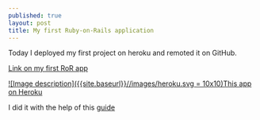 ```yaml
---
published: true
layout: post
title: My first Ruby-on-Rails application
---
```

Today I deployed my first project on heroku and remoted it on GitHub.

<a href="https://github.com/nizhikebinesi/myapp">Link on my first RoR app</a>

<a href="https://thawing-reaches-56118.herokuapp.com/">![Image description]({{site.baseurl}}//images/heroku.svg = 10x10)This app on Heroku</a>

I did it with the help of this <a href="http://codenamecrud.ru/basics-of-web-development/project-installations" title="On Russian">guide</a>
